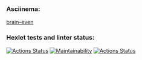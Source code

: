 ### Asciinema:
[brain-even](https://asciinema.org/a/ZozfmcVoDsxI6AtODGiyeCmtD)
### Hexlet tests and linter status:
[![Actions Status](https://github.com/aldzero/php-project-lvl1/workflows/hexlet-check/badge.svg)](https://github.com/aldzero/php-project-lvl1/actions)
[![Maintainability](https://api.codeclimate.com/v1/badges/a99a88d28ad37a79dbf6/maintainability)](https://codeclimate.com/github/codeclimate/codeclimate/maintainability)
[![Actions Status](https://github.com/aldzero/php-project-lvl1/workflows/main/badge.svg)](https://github.com/aldzero/php-project-lvl1/actions)
